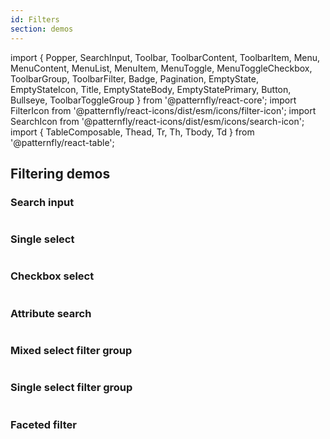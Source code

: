 ```yaml
---
id: Filters
section: demos
---
```


import {
Popper,
SearchInput,
Toolbar,
ToolbarContent,
ToolbarItem,
Menu,
MenuContent,
MenuList,
MenuItem,
MenuToggle,
MenuToggleCheckbox,
ToolbarGroup,
ToolbarFilter,
Badge,
Pagination,
EmptyState,
EmptyStateIcon,
Title,
EmptyStateBody,
EmptyStatePrimary,
Button,
Bullseye,
ToolbarToggleGroup
} from '@patternfly/react-core';
import FilterIcon from '@patternfly/react-icons/dist/esm/icons/filter-icon';
import SearchIcon from '@patternfly/react-icons/dist/esm/icons/search-icon';
import { TableComposable, Thead, Tr, Th, Tbody, Td } from '@patternfly/react-table';

## Filtering demos

### Search input

```ts file="./examples/FilterSearchInput.tsx"
```

### Single select

```ts file="./examples/FilterSingleSelect.tsx"
```

### Checkbox select

```ts file="./examples/FilterCheckboxSelect.tsx"
```

### Attribute search

```ts file="./examples/FilterAttributeSearch.tsx"
```

### Mixed select filter group

```ts file="./examples/FilterMixedSelectGroup.tsx"
```

### Single select filter group

```ts file="./examples/FilterSameSelectGroup.tsx"
```

### Faceted filter

```ts file="./examples/FilterFaceted.tsx"
```
